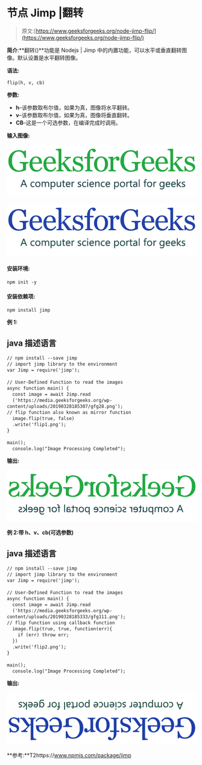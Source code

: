 # 节点 Jimp |翻转

> 原文:[https://www.geeksforgeeks.org/node-jimp-flip/](https://www.geeksforgeeks.org/node-jimp-flip/)

**简介**:**翻转()**功能是 Nodejs | Jimp 中的内置功能，可以水平或垂直翻转图像。默认设置是水平翻转图像。

**语法:**

```
flip(h, v, cb)
```

**参数:**

*   **h**–该参数取布尔值，如果为真，图像将水平翻转。
*   **v**–该参数取布尔值，如果为真，图像将垂直翻转。
*   **CB**–这是一个可选参数，在编译完成时调用。

**输入图像:**

![](img/11d75a22300d1eaf21322ef1a88a13d0.png)

![](img/290a52d70280cfd5211f5083f062f10e.png)

#### 安装环境:

```
npm init -y
```

#### 安装依赖项:

```
npm install jimp
```

**例 1:**

## java 描述语言

```
// npm install --save jimp
// import jimp library to the environment
var Jimp = require('jimp');

// User-Defined Function to read the images
async function main() {
  const image = await Jimp.read
  ('https://media.geeksforgeeks.org/wp-content/uploads/20190328185307/gfg28.png');
// flip function also known as mirror function
  image.flip(true, false)
  .write('flip1.png');
}

main();
  console.log("Image Processing Completed");
```

**输出:**

![](img/438c9f264e6e6b6cc9dfa326e3387001.png)

**例 2:带 h、v、cb(可选参数)**

## java 描述语言

```
// npm install --save jimp
// import jimp library to the environment
var Jimp = require('jimp');

// User-Defined Function to read the images
async function main() {
  const image = await Jimp.read
  ('https://media.geeksforgeeks.org/wp-content/uploads/20190328185333/gfg111.png');
// flip function using callback function
  image.flip(true, true, function(err){
    if (err) throw err;
  })
  .write('flip2.png');
}

main();
  console.log("Image Processing Completed");
```

**输出:**

![](img/683969963bd8b57c1838374839e9637d.png)

**参考:**T2https://www.npmjs.com/package/jimp